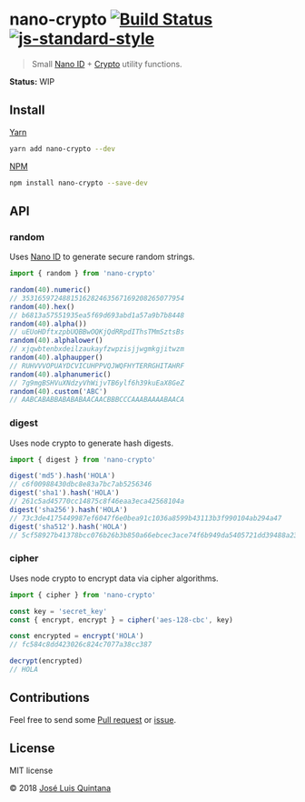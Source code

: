 # nano-crypto [![Build Status](https://travis-ci.org/joseluisq/nano-crypto.svg?branch=master)](https://travis-ci.org/joseluisq/nano-crypto) [![js-standard-style](https://img.shields.io/badge/code%20style-standard-brightgreen.svg)](http://standardjs.com/)

> Small [Nano ID](https://github.com/ai/nanoid) + [Crypto](https://nodejs.org/api/crypto.html) utility functions.

__Status:__ WIP

## Install

[Yarn](https://github.com/yarnpkg/)

```sh
yarn add nano-crypto --dev
```

[NPM](https://www.npmjs.com/)

```sh
npm install nano-crypto --save-dev
```

## API

### random

Uses [Nano ID](https://github.com/ai/nanoid) to generate secure random strings.

```js
import { random } from 'nano-crypto'

random(40).numeric()
// 3531659724881516282463567169208265077954
random(40).hex()
// b6813a57551935ea5f69d693abd1a57a9b7b8448
random(40).alpha())
// uEUoHDftxzpbUQBBwOQKjQdRRpdIThsTMmSztsBs
random(40).alphalower()
// xjqwbtenbxdeilzaukayfzwpzisjjwgmkgjitwzm
random(40).alphaupper()
// RUHVVVOPUAYDCVICUHPPVQJWQFHYTERRGHITAHRF
random(40).alphanumeric()
// 7g9mgBSHVuXNdzyVhWijvTB6ylf6h39kuEaX8GeZ
random(40).custom('ABC')
// AABCABABBABABABAACAACBBBCCCAAABAAAABAACA
```

### digest

Uses node crypto to generate hash digests. 

```js
import { digest } from 'nano-crypto'

digest('md5').hash('HOLA')
// c6f00988430dbc8e83a7bc7ab5256346
digest('sha1').hash('HOLA')
// 261c5ad45770cc14875c8f46eaa3eca42568104a
digest('sha256').hash('HOLA')
// 73c3de4175449987ef6047f6e0bea91c1036a8599b43113b3f990104ab294a47
digest('sha512').hash('HOLA')
// 5cf58927b41378bcc076b26b3b850a66ebcec3ace74f6b949da5405721dd39488a238f5afff793b5125038bb1dd7184c1c11c47f4844d1ccbb310c9c75893b65
```

### cipher

Uses node crypto to encrypt data via cipher algorithms.

```js
import { cipher } from 'nano-crypto'

const key = 'secret_key'
const { encrypt, encrypt } = cipher('aes-128-cbc', key)

const encrypted = encrypt('HOLA')
// fc584c8dd423026c824c7077a38cc387

decrypt(encrypted)
// HOLA
```

## Contributions
Feel free to send some [Pull request](https://github.com/joseluisq/nano-crypto/pulls) or [issue](https://github.com/joseluisq/nano-crypto/issues).

## License
MIT license

© 2018 [José Luis Quintana](http://git.io/joseluisq)
